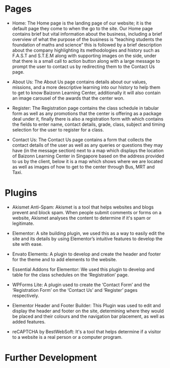 # Pages
- Home: The Home page is the landing page of our website; it is the default page they come to when the go to the site. Our Home page contains brief but vital information about the business, including a brief overview of what the purpose of the business is “teaching students the foundation of maths and science” this is followed by a brief description about the company highlighting its methodologies and history such as F.A.S.T and S.T.E.M along with supporting images on the side, under that there is a small call to action button along with a large message to prompt the user to contact us by redirecting them to the Contact Us page.

- About Us: The About Us page contains details about our values, missions, and a more descriptive learning into our history to help them to get to know Baizonn Learning Center, additionally it will also contain an image carousel of the awards that the center won. 

- Register: The Registration page contains the class schedule in tabular form as well as any promotions that the center is offering as a package deal under it, finally there is also a registration form with which contains the fields to enter name, contact details, grade, class, subject and timing selection for the user to register for a class. 

- Contact Us: The Contact Us page contains a form that collects the contact details of the user as well as any queries or questions they may have (in the message section) next to a map which displays the location of Baizonn Learning Center in Singapore based on the address provided to us by the client, below it is a map which shows where we are located as well as images of how to get to the center through Bus, MRT and Taxi. 

# Plugins

- Akismet Anti-Spam: Akismet is a tool that helps websites and blogs prevent and block spam. When people submit comments or forms on a website, Akismet analyses the content to determine if it's spam or legitimate. 

- Elementor: A site building plugin, we used this as a way to easily edit the site and its details by using Elementor’s intuitive features to develop the site with ease.

- Envato Elements: A plugin to develop and create the header and footer for the theme and to add elements to the website.

- Essential Addons for Elementor: We used this plugin to develop and table for the class schedules on the ‘Registration’ page.

- WPForms Lite: A plugin used to create the ‘Contact Form’ and the ‘Registration Form’ on the ‘Contact Us’ and ‘Register’ pages respectively.

- Elementor Header and Footer Builder: This Plugin was used to edit and display the header and footer on the site, determining where they would be placed and their colours and the navigation bar placement, as well as added features. 

- reCAPTCHA by BestWebSoft: It's a tool that helps determine if a visitor to a website is a real person or a computer program.

# Further Development

